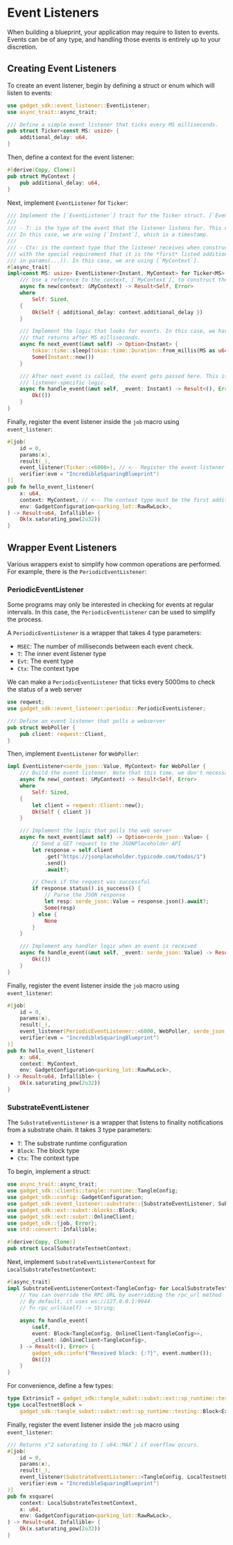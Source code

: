 # Event Listeners

When building a blueprint, your application may require to listen to events. Events can be of any type, and handling those events is entirely up to your discretion.

## Creating Event Listeners

To create an event listener, begin by defining a struct or enum which will listen to events:

```rust
use gadget_sdk::event_listener::EventListener;
use async_trait::async_trait;

/// Define a simple event listener that ticks every MS milliseconds.
pub struct Ticker<const MS: usize> {
    additional_delay: u64,
}
```

Then, define a context for the event listener:

```rust
#[derive(Copy, Clone)]
pub struct MyContext {
    pub additional_delay: u64,
}
```

Next, implement `EventListener` for `Ticker`:

```rust
/// Implement the [`EventListener`] trait for the Ticker struct. [`EventListener`] has two type parameters:
/// 
/// - T: is the type of the event that the listener listens for. This can be anything that is Send + Sync + 'static.
/// In this case, we are using [`Instant`], which is a timestamp.
///
/// - Ctx: is the context type that the listener receives when constructed. This can be anything that is Send + Sync + 'static,
/// with the special requirement that it is the *first* listed additional parameter in the [`job`] macro (i.e., a parameter not
/// in params(...)). In this case, we are using [`MyContext`].
#[async_trait]
impl<const MS: usize> EventListener<Instant, MyContext> for Ticker<MS> {
    /// Use a reference to the context, [`MyContext`], to construct the listener
    async fn new(context: &MyContext) -> Result<Self, Error>
    where
        Self: Sized,
    {
        Ok(Self { additional_delay: context.additional_delay })
    }

    /// Implement the logic that looks for events. In this case, we have a simple stream
    /// that returns after MS milliseconds.
    async fn next_event(&mut self) -> Option<Instant> {
        tokio::time::sleep(tokio::time::Duration::from_millis(MS as u64 + self.additional_delay)).await;
        Some(Instant::now())
    }

    /// After next_event is called, the event gets passed here. This is where you would implement
    /// listener-specific logic.
    async fn handle_event(&mut self, _event: Instant) -> Result<(), Error> {
        Ok(())
    }
}
```

Finally, register the event listener inside the `job` macro using `event_listener`:

```rust
#[job(
    id = 0,
    params(x),
    result(_),
    event_listener(Ticker::<6000>), // <-- Register the event listener here
    verifier(evm = "IncredibleSquaringBlueprint")
)]
pub fn hello_event_listener(
    x: u64,
    context: MyContext, // <-- The context type must be the first additional parameter
    env: GadgetConfiguration<parking_lot::RawRwLock>,
) -> Result<u64, Infallible> {
    Ok(x.saturating_pow(2u32))
}
```

## Wrapper Event Listeners
Various wrappers exist to simplify how common operations are performed. For example, there is the `PeriodicEventListener`:

### PeriodicEventListener
Some programs may only be interested in checking for events at regular intervals. In this case, the `PeriodicEventListener` can be used to simplify the process.

A `PeriodicEventListener` is a wrapper that takes 4 type parameters:

* `MSEC`: The number of milliseconds between each event check.
* `T`: The inner event listener type
* `Evt`: The event type
* `Ctx`: The context type

We can make a `PeriodicEventListener` that ticks every 5000ms to check the status of a web server

```rust
use reqwest;
use gadget_sdk::event_listener::periodic::PeriodicEventListener;

/// Define an event listener that polls a webserver
pub struct WebPoller {
    pub client: reqwest::Client,
}
```

Then, implement `EventListener` for `WebPoller`:

```rust
impl EventListener<serde_json::Value, MyContext> for WebPoller {
    /// Build the event listener. Note that this time, we don't necessarily need the context
    async fn new(_context: &MyContext) -> Result<Self, Error>
    where
        Self: Sized,
    {
        let client = reqwest::Client::new();
        Ok(Self { client })
    }

    /// Implement the logic that polls the web server
    async fn next_event(&mut self) -> Option<serde_json::Value> {
        // Send a GET request to the JSONPlaceholder API
        let response = self.client
            .get("https://jsonplaceholder.typicode.com/todos/1")
            .send()
            .await?;

        // Check if the request was successful
        if response.status().is_success() {
            // Parse the JSON response
            let resp: serde_json::Value = response.json().await?;
            Some(resp)
        } else {
            None
        }
    }

    /// Implement any handler logic when an event is received
    async fn handle_event(&mut self, _event: serde_json::Value) -> Result<(), Error> {
        Ok(())
    }
}
```

Finally, register the event listener inside the `job` macro using `event_listener`:


```rust
#[job(
    id = 0,
    params(x),
    result(_),
    event_listener(PeriodicEventListener::<6000, WebPoller, serde_json::Value, MyContext>), // <-- Register the event listener here
    verifier(evm = "IncredibleSquaringBlueprint")
)]
pub fn hello_event_listener(
    x: u64,
    context: MyContext,
    env: GadgetConfiguration<parking_lot::RawRwLock>,
) -> Result<u64, Infallible> {
    Ok(x.saturating_pow(2u32))
}
```

### SubstrateEventListener
The `SubstrateEventListener` is a wrapper that listens to finality notifications from a substrate chain. It takes 3 type parameters:

* `T`: The substrate runtime configuration
* `Block`: The block type
* `Ctx`: The context type

To begin, implement a struct:

```rust
use async_trait::async_trait;
use gadget_sdk::clients::tangle::runtime::TangleConfig;
use gadget_sdk::config::GadgetConfiguration;
use gadget_sdk::event_listener::substrate::{SubstrateEventListener, SubstrateEventListenerContext};
use gadget_sdk::ext::subxt::blocks::Block;
use gadget_sdk::ext::subxt::OnlineClient;
use gadget_sdk::{job, Error};
use std::convert::Infallible;

#[derive(Copy, Clone)]
pub struct LocalSubstrateTestnetContext;
```

Next, implement `SubstrateEventListenerContext` for `LocalSubstrateTestnetContext`:

```rust
#[async_trait]
impl SubstrateEventListenerContext<TangleConfig> for LocalSubstrateTestnetContext {
    // You can override the RPC URL by overridding the rpc_url method
    // By default, it uses ws://127.0.0.1:9944
    // fn rpc_url(&self) -> String;
    
    async fn handle_event(
        &self,
        event: Block<TangleConfig, OnlineClient<TangleConfig>>,
        _client: &OnlineClient<TangleConfig>,
    ) -> Result<(), Error> {
        gadget_sdk::info!("Received block: {:?}", event.number());
        Ok(())
    }
}
```

For convenience, define a few types:

```rust
type ExtrinsicT = gadget_sdk::tangle_subxt::subxt::ext::sp_runtime::testing::ExtrinsicWrapper<()>;
type LocalTestnetBlock =
    gadget_sdk::tangle_subxt::subxt::ext::sp_runtime::testing::Block<ExtrinsicT>;
```

Finally, register the event listener inside the `job` macro using `event_listener`:

```rust
/// Returns x^2 saturating to [`u64::MAX`] if overflow occurs.
#[job(
    id = 0,
    params(x),
    result(_),
    event_listener(SubstrateEventListener::<TangleConfig, LocalTestnetBlock, LocalSubstrateTestnetContext>),
    verifier(evm = "IncredibleSquaringBlueprint")
)]
pub fn xsquare(
    context: LocalSubstrateTestnetContext,
    x: u64,
    env: GadgetConfiguration<parking_lot::RawRwLock>,
) -> Result<u64, Infallible> {
    Ok(x.saturating_pow(2u32))
}
```